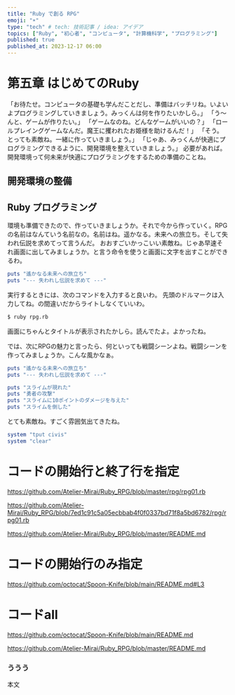 ```yaml
---
title: "Ruby で創る RPG"
emoji: "☀"
type: "tech" # tech: 技術記事 / idea: アイデア
topics: ["Ruby", "初心者", "コンピュータ", "計算機科学", "プログラミング"]
published: true
published_at: 2023-12-17 06:00
---
```

# 第五章 はじめてのRuby

「お待たせ。コンピュータの基礎も学んだことだし、準備はバッチリね。いよいよプログラミングしていきましょう。みっくんは何を作りたいかしら。」
「う〜んと、ゲームが作りたい。」
「ゲームなのね。どんなゲームがいいの？」
「ロールプレイングゲームなんだ。魔王に攫われたお姫様を助けるんだ！」
「そう。とっても素敵ね。一緒に作っていきましょう。」
「じゃあ、みっくんが快適にプログラミングできるように、開発環境を整えていきましょう。」
必要があれば。開発環境って何未来が快適にプログラミングをするための準備のことね。
## 開発環境の整備


## Ruby プログラミング

環境も準備できたので、作っていきましょうか。それで今から作っていく。RPGの名前はなんていう名前なの。名前はね。遥かなる。未来への旅立ち。そして失われ伝説を求めてって言うんだ。 おおすごいかっこいい素敵ね。じゃあ早速それ画面に出してみましょうか。と言う命令を使うと画面に文字を出すことができるわ。

``` ruby
puts "遙かなる未来への旅立ち"
puts "--- 失われし伝説を求めて ---"
```

実行するときには、次のコマンドを入力すると良いわ。
先頭のドルマークは入力してね。の間違いだからライトしなくていいわ。

``` zsh
$ ruby rpg.rb
```
画面にちゃんとタイトルが表示されたかしら。読んでたよ。よかったね。

では、次にRPGの魅力と言ったら、何といっても戦闘シーンよね。戦闘シーンを作ってみましょうか。こんな風かなぁ。

``` ruby
puts "遙かなる未来への旅立ち"
puts "--- 失われし伝説を求めて ---"

puts "スライムが現れた"
puts "勇者の攻撃"
puts "スライムに10ポイントのダメージを与えた"
puts "スライムを倒した"
```

とても素敵ね。すごく雰囲気出てきたね。

``` ruby
system "tput civis"
system "clear"
```

# コードの開始行と終了行を指定

https://github.com/Atelier-Mirai/Ruby_RPG/blob/master/rpg/rpg01.rb

https://github.com/Atelier-Mirai/Ruby_RPG/blob/7ed1c91c5a05ecbbab4f0f0337bd71f8a5bd6782/rpg/rpg01.rb

https://github.com/Atelier-Mirai/Ruby_RPG/blob/master/README.md

# コードの開始行のみ指定
https://github.com/octocat/Spoon-Knife/blob/main/README.md#L3

# コードall
https://github.com/octocat/Spoon-Knife/blob/main/README.md

https://github.com/Atelier-Mirai/Ruby_RPG/blob/master/README.md

### ううう
本文
